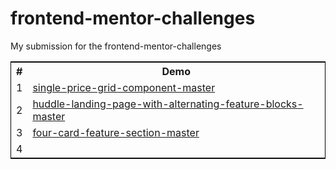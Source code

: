 # frontend-mentor-challenges

My submission for the frontend-mentor-challenges

<table style=" border:1px solid black">
  <tr>
    <th>#</th>
    <th>Demo</th>
  </tr>
  
  <tr>
    <td>1</td>
    <td><a href="https://rupalkachhwaha.github.io/frontend-mentor-challenges/single-price-grid-component-master/">single-price-grid-component-master</a></td>

  </tr>
  <tr>
    <td>2</td>
    <td><a href="https://rupalkachhwaha.github.io/frontend-mentor-challenges/huddle-landing-page-with-alternating-feature-blocks-master/">huddle-landing-page-with-alternating-feature-blocks-master</a></td>
    
  </tr>
  <tr>
    <td>3</td>
    <td><a href="https://rupalkachhwaha.github.io/frontend-mentor-challenges/four-card-feature-section-master/">four-card-feature-section-master</a></td>
   
  </tr>
  <tr>
    <td>4</td>
    <td><a href="https://rupalkachhwaha.github.io/frontend-mentor-challenges/social-media-dashboard-with-theme-switcher-master/</a></td>
   
  </tr>
  
   
    
  
</table>
